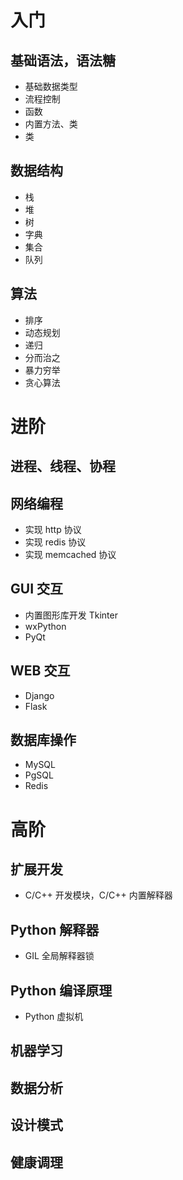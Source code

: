 
# 入门

## 基础语法，语法糖
- 基础数据类型
- 流程控制
- 函数
- 内置方法、类
- 类

## 数据结构
- 栈
- 堆
- 树
- 字典
- 集合
- 队列

## 算法
- 排序
- 动态规划
- 递归
- 分而治之
- 暴力穷举
- 贪心算法


# 进阶

## 进程、线程、协程

## 网络编程
- 实现 http 协议
- 实现 redis 协议
- 实现 memcached 协议

## GUI 交互
- 内置图形库开发 Tkinter
- wxPython
- PyQt

## WEB 交互
- Django
- Flask

## 数据库操作
- MySQL
- PgSQL
- Redis

#  高阶

## 扩展开发
- C/C++ 开发模块，C/C++ 内置解释器

## Python 解释器
- GIL 全局解释器锁

## Python 编译原理
- Python 虚拟机

## 机器学习

## 数据分析

## 设计模式

## 健康调理


